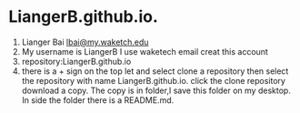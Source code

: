 # LiangerB.github.io.
1. Lianger Bai lbai@my.waketch.edu
2. My username is LiangerB I use waketech email creat this account
3. repository:LiangerB.github.io
4. there is a + sign on the top let and select clone a repository then select the repository with name LiangerB.github.io. click the clone repository download a copy. The copy is in folder,I save this folder on my desktop. In side the folder there is a README.md. 